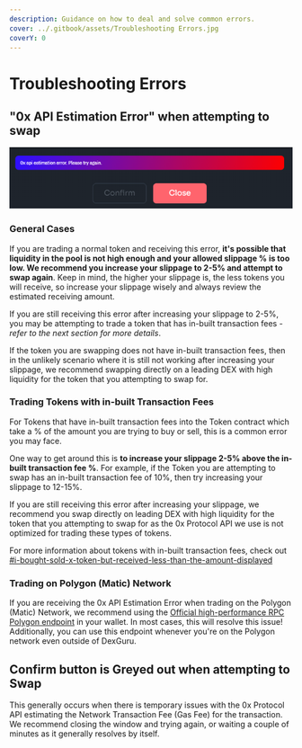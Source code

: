 ```yaml
---
description: Guidance on how to deal and solve common errors.
cover: ../.gitbook/assets/Troubleshooting Errors.jpg
coverY: 0
---
```


# Troubleshooting Errors

## "**0x API Estimation Error" when attempting to swap**&#x20;

![0x API Estimation Error when attempting to swap](<../.gitbook/assets/image (28) (1).png>)

### General Cases

If you are trading a normal token and receiving this error, **it's possible that liquidity in the pool is not high enough and your allowed slippage % is too low. We recommend you increase your slippage to 2-5% and attempt to swap again**. Keep in mind, the higher your slippage is, the less tokens you will receive, so increase your slippage wisely and always review the estimated receiving amount.

If you are still receiving this error after increasing your slippage to 2-5%, you may be attempting to trade a token that has in-built transaction fees - _refer to the next section for more details_.

If the token you are swapping does not have in-built transaction fees, then in the unlikely scenario where it is still not working after increasing your slippage, we recommend swapping directly on a leading DEX with high liquidity for the token that you attempting to swap for.

### Trading Tokens with in-built Transaction Fees

For Tokens that have in-built transaction fees into the Token contract which take a % of the amount you are trying to buy or sell, this is a common error you may face.&#x20;

One way to get around this is **to increase your slippage 2-5% above the in-built transaction fee %**. For example, if the Token you are attempting to swap has an in-built transaction fee of 10%, then try increasing your slippage to 12-15%.&#x20;

If you are still receiving this error after increasing your slippage, we recommend you swap directly on leading DEX with high liquidity for the token that you attempting to swap for as the 0x Protocol API we use is not optimized for trading these types of tokens.

For more information about tokens with in-built transaction fees, check out [#i-bought-sold-x-token-but-received-less-than-the-amount-displayed](../more-info/swapping-tokens.md#i-bought-sold-x-token-but-received-less-than-the-amount-displayed "mention")

### Trading on Polygon (Matic) Network

If you are receiving the 0x API Estimation Error when trading on the Polygon (Matic) Network, we recommend using the [Official high-performance RPC Polygon endpoint](https://blog.polygon.technology/polygon-rpc-gateway-will-provide-a-free-high-performance-connection-to-the-polygon-pos-blockchain/) in your wallet. In most cases, this will resolve this issue! Additionally, you can use this endpoint whenever you're on the Polygon network even outside of DexGuru.

## Confirm button is Greyed out when attempting to Swap

This generally occurs when there is temporary issues with the 0x Protocol API estimating the Network Transaction Fee (Gas Fee) for the transaction. We recommend closing the window and trying again, or waiting a couple of minutes as it generally resolves by itself.
